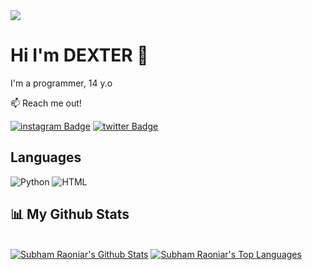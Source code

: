 <img src="https://i.pinimg.com/originals/78/5c/81/785c81065a2fcbe0fa76df69fae55438.gif">


## <h1>Hi I'm DEXTER 👋

I'm a programmer, 14 y.o

:mailbox: Reach me out!

[![instagram Badge](https://img.shields.io/badge/-@u.qdq-e74c3c?style=flat&labelColor=e84393&logo=instagram&logoColor=white)](https://instagram.com/u.qdq)
[![twitter Badge](https://img.shields.io/badge/-@0xrar_-1ca0f1?style=flat&labelColor=1ca0f1&logo=twitter&logoColor=white)](https://twitter/0xrar_)


## Languages

![Python](https://img.shields.io/badge/Python-3776AB?style=for-the-badge&logo=python&logoColor=white)
![HTML](https://img.shields.io/badge/HTML-3776AB?style=for-the-badge&logo=HTML&logoColor=white)


## 📊 My Github Stats

  <br/>
    <a href="https://github-readme-stats.vercel.app/api?username=dexter-90"><img alt="Subham Raoniar's Github Stats" src="https://github-readme-stats.vercel.app/api?username=dexter-90&theme=tokyonight" /></a>
  <a href="https://github.com/dexter-90"><img alt="Subham Raoniar's Top Languages" src="https://github-readme-stats.vercel.app/api/top-langs/?username=dexter-90&theme=react&hide_border=true&bg_color=0D1117" /></a>
  <br/>
